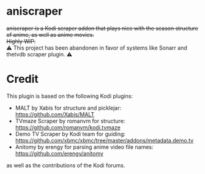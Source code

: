 # aniscraper
~~aniscraper is a Kodi scraper addon that plays nice with the season structure of anime, as well as anime movies.  
Highly WIP.~~  
⚠️ This project has been abandonen in favor of systems like Sonarr and thetvdb scraper plugin. ⚠️  
  
# Credit
This plugin is based on the following Kodi plugins:  
- MALT by Xabis for structure and picklejar: https://github.com/Xabis/MALT  
- TVmaze Scraper by romanvm for structure: https://github.com/romanvm/kodi.tvmaze  
- Demo TV Scraper by Kodi team for guiding: https://github.com/xbmc/xbmc/tree/master/addons/metadata.demo.tv  
- Anitomy by erengy for parsing anime video file names: https://github.com/erengy/anitomy  
  
as well as the contributions of the Kodi forums.
